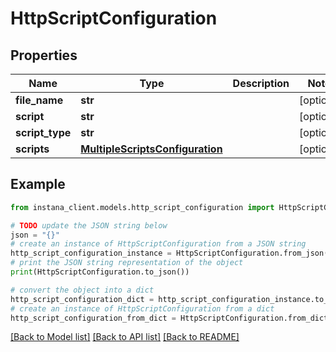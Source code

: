 # HttpScriptConfiguration


## Properties

Name | Type | Description | Notes
------------ | ------------- | ------------- | -------------
**file_name** | **str** |  | [optional] 
**script** | **str** |  | [optional] 
**script_type** | **str** |  | [optional] 
**scripts** | [**MultipleScriptsConfiguration**](MultipleScriptsConfiguration.md) |  | [optional] 

## Example

```python
from instana_client.models.http_script_configuration import HttpScriptConfiguration

# TODO update the JSON string below
json = "{}"
# create an instance of HttpScriptConfiguration from a JSON string
http_script_configuration_instance = HttpScriptConfiguration.from_json(json)
# print the JSON string representation of the object
print(HttpScriptConfiguration.to_json())

# convert the object into a dict
http_script_configuration_dict = http_script_configuration_instance.to_dict()
# create an instance of HttpScriptConfiguration from a dict
http_script_configuration_from_dict = HttpScriptConfiguration.from_dict(http_script_configuration_dict)
```
[[Back to Model list]](../README.md#documentation-for-models) [[Back to API list]](../README.md#documentation-for-api-endpoints) [[Back to README]](../README.md)


